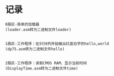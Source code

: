 # 记录
    0扇区-简单的加载器  
    (loader.asm转为二进制文件loader)  


    1扇区-工作程序：在5行8列开始输出红底白字的hello,world  
    (dp75.asm转为二进制文件hello)  


    2扇区-工作程序：读取CMOS RAM，显示当前时间  
    (DisplayTime.asm转为二进制文件time)  
